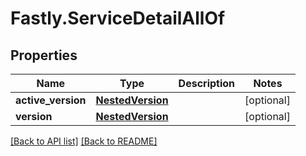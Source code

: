 # Fastly.ServiceDetailAllOf

## Properties

Name | Type | Description | Notes
------------ | ------------- | ------------- | -------------
**active_version** | [**NestedVersion**](NestedVersion.md) |  | [optional] 
**version** | [**NestedVersion**](NestedVersion.md) |  | [optional] 


[[Back to API list]](../../README.md#endpoints) [[Back to README]](../../README.md)

